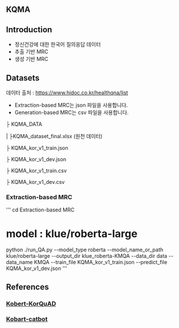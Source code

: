 ## KQMA
## Introduction
* 정신건강에 대한 한국어 질의응답 데이터
* 추출 기반 MRC
* 생성 기반 MRC

## Datasets
데이터 출처 : https://www.hidoc.co.kr/healthqna/list
* Extraction-based MRC는 json 파일을 사용합니다.
* Generation-based MRC는 csv 파일을 사용합니다.
  
├ KQMA_DATA

|   ├KQMA_dataset_final.xlsx (원천 데이터)

├  KQMA_kor_v1_train.json

├  KQMA_kor_v1_dev.json

├  KQMA_kor_v1_train.csv

├  KQMA_kor_v1_dev.csv

### Extraction-based MRC
'''
cd Extraction-based MRC
# model : klue/roberta-large
python ./run_QA.py --model_type roberta --model_name_or_path klue/roberta-large --output_dir klue_roberta-KMQA --data_dir data --data_name KMQA --train_file KQMA_kor_v1_train.json --predict_file KQMA_kor_v1_dev.json 
'''
## References
### [Kobert-KorQuAD](https://github.com/monologg/KoBERT-KorQuAD)
### [Kobart-catbot](https://github.com/haven-jeon/KoBART-chatbot)
